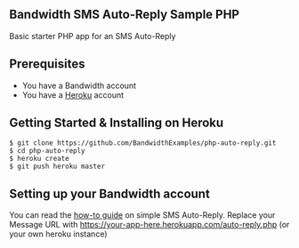 ## Bandwidth SMS Auto-Reply Sample PHP

Basic starter PHP app for an SMS Auto-Reply

## Prerequisites

- You have a Bandwidth account
- You have a [Heroku](https://devcenter.heroku.com/articles/getting-started-with-php#introduction) account


## Getting Started & Installing on Heroku

```
$ git clone https://github.com/BandwidthExamples/php-auto-reply.git
$ cd php-auto-reply
$ heroku create
$ git push heroku master
```

## Setting up your Bandwidth account

You can read the [how-to guide](http://ap.bandwidth.com/docs/how-to-guides/sms-auto-reply/) on simple SMS Auto-Reply.  Replace your Message URL with https://your-app-here.herokuapp.com/auto-reply.php (or your own heroku instance)

